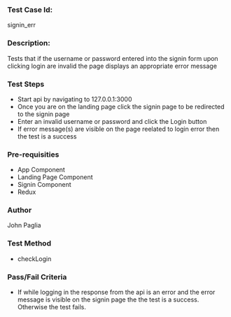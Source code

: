 ### Test Case Id: 
signin_err

### Description:
Tests that if the username or password entered into the signin form upon clicking login are invalid the page displays an appropriate error message 

### Test Steps 
- Start api by navigating to 127.0.0.1:3000
- Once you are on the landing page click the signin page to be redirected to the signin page
- Enter an invalid username or password and click the Login button
- If error message(s) are visible on the page reelated to login error then the test is a success

### Pre-requisities
- App Component
- Landing Page Component
- Signin Component
- Redux

### Author
John Paglia

### Test Method
- checkLogin

### Pass/Fail Criteria
- If while logging in the response from the api is an error and the error message is visible on the signin page the the test is a success. Otherwise the test fails.